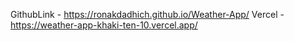 GithubLink - https://ronakdadhich.github.io/Weather-App/
Vercel - https://weather-app-khaki-ten-10.vercel.app/
